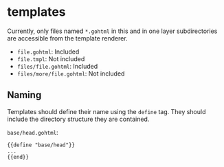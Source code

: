 # templates

Currently, only files named `*.gohtml` in this and in one layer subdirectories
are accessible from the template renderer.

- `file.gohtml`: Included
- `file.tmpl`: Not included
- `files/file.gohtml`: Included
- `files/more/file.gohtml`: Not included

## Naming
Templates should define their name using the `define` tag. They should include
the directory structure they are contained.

`base/head.gohtml`:
```gotemplate
{{define "base/head"}}
...
{{end}}
```
